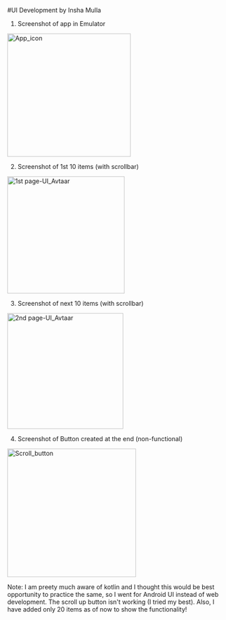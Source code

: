 #UI Development by Insha Mulla

1. Screenshot of app in Emulator
<img width="281" alt="App_icon" src="https://user-images.githubusercontent.com/80456518/148136635-2a903606-e6fb-4b7e-8e4f-b3b581c30887.png">

2. Screenshot of 1st 10 items (with scrollbar)
<img width="267" alt="1st page-UI_Avtaar" src="https://user-images.githubusercontent.com/80456518/148136627-d74ec8ec-3d78-4def-b659-4eeab265a4e0.png">

3. Screenshot of next 10 items (with scrollbar)
<img width="264" alt="2nd page-UI_Avtaar" src="https://user-images.githubusercontent.com/80456518/148136824-71162ac3-be4a-4dec-8c3a-8a42522969e2.png">

4. Screenshot of Button created at the end (non-functional)
<img width="293" alt="Scroll_button" src="https://user-images.githubusercontent.com/80456518/148136794-13e8bdf6-505b-4ab6-b65b-486d51670386.png">



Note: I am preety much aware of kotlin and I thought this would be best opportunity to practice the same, so I went for Android UI instead of web development. The scroll up button isn't working (I tried my best). Also, I have added only 20 items as of now to show the functionality!
